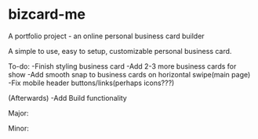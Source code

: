 # bizcard-me
A portfolio project - an online personal business card builder

A simple to use, easy to setup, customizable personal business card.

To-do:
-Finish styling business card
-Add 2-3 more business cards for show
-Add smooth snap to business cards on horizontal swipe(main page)
-Fix mobile header buttons/links(perhaps icons???)

(Afterwards)
-Add Build functionality

Major:

Minor:

